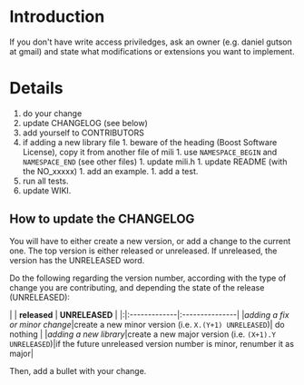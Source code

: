 # Introduction #
If you don't have write access priviledges, ask an owner (e.g. daniel gutson at gmail) and state what modifications or extensions you want to implement.

# Details #

  1. do your change
  1. update CHANGELOG (see below)
  1. add yourself to CONTRIBUTORS
  1. if adding a new library file
    1. beware of the heading (Boost Software License), copy it from another file of mili
    1. use `NAMESPACE_BEGIN` and `NAMESPACE_END` (see other files)
    1. update mili.h
    1. update README (with the NO\_xxxxx)
    1. add an example.
    1. add a test.
  1. run all tests.
  1. update WIKI.


## How to update the CHANGELOG ##
You will have to either create a new version, or add a change to the current one.
The top version is either released or unreleased. If unreleased, the version has the UNRELEASED word.

Do the following regarding the version number, according with the type of change you are contributing, and depending the state of the release (UNRELEASED):

| | **released** | **UNRELEASED** |
|:|:-------------|:---------------|
|_adding a fix or minor change_|create a new minor version (i.e. `X.(Y+1) UNRELEASED`)| do nothing     |
|_adding a new library_|create a new major version (i.e. `(X+1).Y UNRELEASED`)|if the future unreleased version number is minor, renumber it as major|

Then, add a bullet with your change.